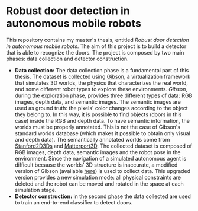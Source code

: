 # Robust door detection in autonomous mobile robots

This repository contains my master's thesis, entitled *Robust door detection in autonomous mobile robots*. The aim of this project is to build a detector that is able to recognize the doors. The project is composed by two main phases: data collection and detector construction.

- **Data collection:** The data collection phase is a fundamental part of this thesis. The dataset is collected using [Gibson](http://gibsonenv.stanford.edu/), a virtualization framework that simulates 3D worlds, the physics that characterizes the real world, and some different robot types to explore these environments. *Gibson*, during the exploration phase, provides three different types of data: RGB images, depth data, and semantic images. The semantic images are used as ground truth: the pixels' color changes according to the object they belong to. In this way, it is possible to find objects (doors in this case) inside the RGB and depth data. To have semantic information, the worlds must be properly annotated. This is not the case of Gibson's standard worlds database (which makes it possible to obtain only visual and depth data). The semantically annotated worlds come from [Stanford2D3Ds](https://github.com/alexsax/2D-3D-Semantics) and [Matterport3D](https://niessner.github.io/Matterport/). The collected dataset is composed of RGB images, depth data, semantic images and the robot pose in the environment. Since the navigation of a simulated autonomous agent is difficult because the worlds' 3D structure is inaccurate, a modified version of Gibson (available [here](https://github.com/micheleantonazzi/GibsonEnv.git)) is used to collect data. This upgraded version provides a new simulation mode: all physical constraints are deleted and the robot can be moved and rotated in the space at each simulation stage.
- **Detector construction:** in the second phase the data collected are used to train an end-to-end classifier to detect doors.


